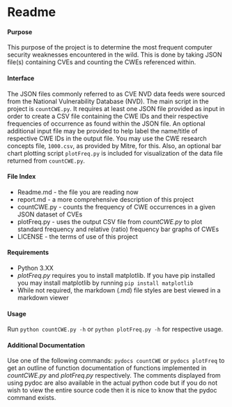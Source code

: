 # Readme

#### Purpose
This purpose of the project is to determine the most frequent computer security weaknesses encountered in the wild. This is done by taking JSON file(s) containing CVEs and counting the CWEs referenced within. 

#### Interface
The JSON files commonly referred to as CVE NVD data feeds were sourced from the National Vulnerability Database (NVD). The main script in the project is `countCWE.py`. It requires at least one JSON file provided as input in order to create a CSV file containing the CWE IDs and their respective frequencies of occurrence as found within the JSON file. An optional additional input file may be provided to help label the name/title of respective CWE IDs in the output file. You may use the CWE research concepts file, `1000.csv`, as provided by Mitre, for this. Also, an optional bar chart plotting script `plotFreq.py` is included for visualization of the data file returned from `countCWE.py`.

#### File Index
* Readme.md - the file you are reading now
* report.md - a more comprehensive description of this project
* countCWE.py - counts the frequency of CWE occurrences in a given JSON dataset of CVEs
* plotFreq.py - uses the output CSV file from *countCWE.py* to plot standard frequency and relative (ratio) frequency bar graphs of CWEs
* LICENSE - the terms of use of this project

#### Requirements
* Python 3.XX
* *plotFreq.py* requires you to install matplotlib.
If you have pip installed you may install matplotlib by running `pip install matplotlib`
* While not required, the markdown (.md) file styles are best viewed in a markdown viewer

#### Usage
Run `python countCWE.py -h` or `python plotFreq.py -h` for respective usage. 


#### Additional Documentation
Use one of the following commands: `pydocs countCWE` or `pydocs plotFreq` to get an outline of function documentation of functions implemented in *countCWE.py* and *plotFreq.py* respectively. The comments displayed from using pydoc are also available in the actual python code but if you do not wish to view the entire source code then it is nice to know that the pydoc command exists.
